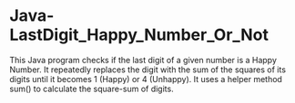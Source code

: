 # Java-LastDigit_Happy_Number_Or_Not
This Java program checks if the last digit of a given number is a Happy Number. It repeatedly replaces the digit with the sum of the squares of its digits until it becomes 1 (Happy) or 4 (Unhappy). It uses a helper method sum() to calculate the square-sum of digits.
